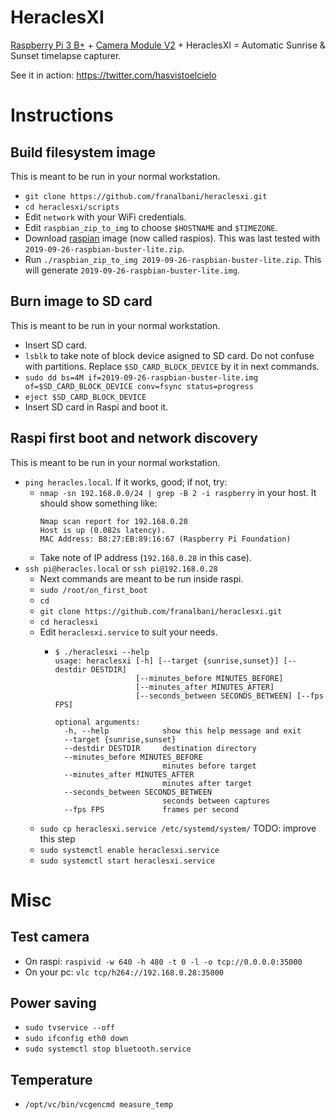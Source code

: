 # HeraclesXI

[Raspberry Pi 3 B+](https://en.wikipedia.org/wiki/Raspberry_Pi) + [Camera Module V2](https://www.raspberrypi.org/products/camera-module-v2/) + HeraclesXI = Automatic Sunrise & Sunset timelapse capturer.

See it in action: https://twitter.com/hasvistoelcielo

# Instructions

## Build filesystem image

This is meant to be run in your normal workstation.

* `git clone https://github.com/franalbani/heraclesxi.git`
* `cd heraclesxi/scripts`
* Edit `network` with your WiFi credentials.
* Edit `raspbian_zip_to_img` to choose `$HOSTNAME` and `$TIMEZONE`.
* Download [raspian](https://downloads.raspberrypi.org/raspios_lite_armhf_latest) image (now called raspios). This was last tested with `2019-09-26-raspbian-buster-lite.zip`.
* Run `./raspbian_zip_to_img 2019-09-26-raspbian-buster-lite.zip`. This will generate `2019-09-26-raspbian-buster-lite.img`.

## Burn image to SD card

This is meant to be run in your normal workstation.

* Insert SD card.
* `lsblk` to take note of block device asigned to SD card. Do not confuse with partitions. Replace `$SD_CARD_BLOCK_DEVICE` by it in next commands.
* `sudo dd bs=4M if=2019-09-26-raspbian-buster-lite.img of=$SD_CARD_BLOCK_DEVICE conv=fsync status=progress`
* `eject $SD_CARD_BLOCK_DEVICE`
* Insert SD card in Raspi and boot it.

## Raspi first boot and network discovery

This is meant to be run in your normal workstation.

* `ping heracles.local`. If it works, good; if not, try:
    * `nmap -sn 192.168.0.0/24 | grep -B 2 -i raspberry` in your host. It should show something like:
       ```
       Nmap scan report for 192.168.0.28
       Host is up (0.082s latency).
       MAC Address: B8:27:EB:89:16:67 (Raspberry Pi Foundation)
       ```
    * Take note of IP address (`192.168.0.28` in this case).
* `ssh pi@heracles.local` or `ssh pi@192.168.0.28`
    * Next commands are meant to be run inside raspi.
    * `sudo /root/on_first_boot`
    * `cd`
    * `git clone https://github.com/franalbani/heraclesxi.git`
    * `cd heraclesxi`
    * Edit `heraclesxi.service` to suit your needs.
        * ```
          $ ./heraclesxi --help
          usage: heraclesxi [-h] [--target {sunrise,sunset}] [--destdir DESTDIR]
                            [--minutes_before MINUTES_BEFORE]
                            [--minutes_after MINUTES_AFTER]
                            [--seconds_between SECONDS_BETWEEN] [--fps FPS]
          
          optional arguments:
            -h, --help            show this help message and exit
            --target {sunrise,sunset}
            --destdir DESTDIR     destination directory
            --minutes_before MINUTES_BEFORE
                                  minutes before target
            --minutes_after MINUTES_AFTER
                                  minutes after target
            --seconds_between SECONDS_BETWEEN
                                  seconds between captures
            --fps FPS             frames per second
           ```
    * `sudo cp heraclesxi.service /etc/systemd/system/` TODO: improve this step
    * `sudo systemctl enable heraclesxi.service`
    * `sudo systemctl start heraclesxi.service`

# Misc

## Test camera

* On raspi: `raspivid -w 640 -h 480 -t 0 -l -o tcp://0.0.0.0:35000`
* On your pc: `vlc tcp/h264://192.168.0.28:35000`

## Power saving

* `sudo tvservice --off`
* `sudo ifconfig eth0 down`
* `sudo systemctl stop bluetooth.service`

## Temperature

* `/opt/vc/bin/vcgencmd measure_temp`
